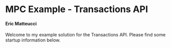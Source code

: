 # MPC Example - Transactions API
#### Eric Matteucci

Welcome to my example solution for the Transactions API. Please find some startup information below.
